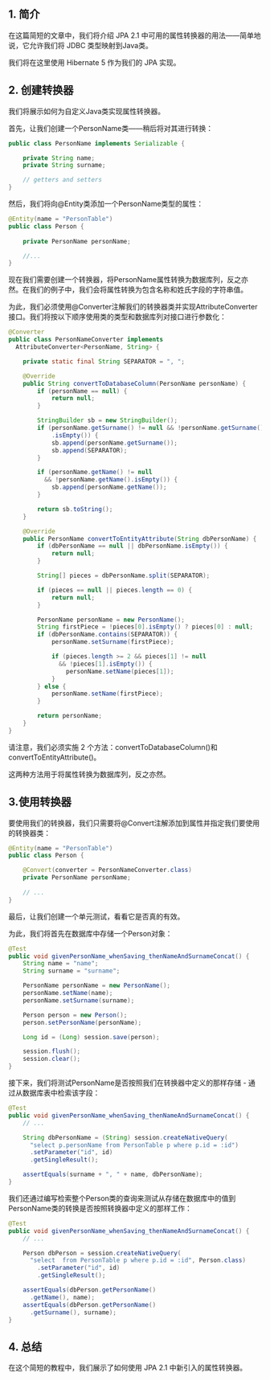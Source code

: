 ## 1. 简介

在这篇简短的文章中，我们将介绍 JPA 2.1 中可用的属性转换器的用法——简单地说，它允许我们将 JDBC 类型映射到Java类。

我们将在这里使用 Hibernate 5 作为我们的 JPA 实现。

## 2. 创建转换器

我们将展示如何为自定义Java类实现属性转换器。

首先，让我们创建一个PersonName类——稍后将对其进行转换：

```java
public class PersonName implements Serializable {

    private String name;
    private String surname;

    // getters and setters
}
```

然后，我们将向@Entity类添加一个PersonName类型的属性：

```java
@Entity(name = "PersonTable")
public class Person {
   
    private PersonName personName;

    //...
}
```

现在我们需要创建一个转换器，将PersonName属性转换为数据库列，反之亦然。在我们的例子中，我们会将属性转换为包含名称和姓氏字段的字符串值。

为此，我们必须使用@Converter注解我们的转换器类并实现AttributeConverter接口。我们将按以下顺序使用类的类型和数据库列对接口进行参数化：

```java
@Converter
public class PersonNameConverter implements 
  AttributeConverter<PersonName, String> {

    private static final String SEPARATOR = ", ";

    @Override
    public String convertToDatabaseColumn(PersonName personName) {
        if (personName == null) {
            return null;
        }

        StringBuilder sb = new StringBuilder();
        if (personName.getSurname() != null && !personName.getSurname()
            .isEmpty()) {
            sb.append(personName.getSurname());
            sb.append(SEPARATOR);
        }

        if (personName.getName() != null 
          && !personName.getName().isEmpty()) {
            sb.append(personName.getName());
        }

        return sb.toString();
    }

    @Override
    public PersonName convertToEntityAttribute(String dbPersonName) {
        if (dbPersonName == null || dbPersonName.isEmpty()) {
            return null;
        }

        String[] pieces = dbPersonName.split(SEPARATOR);

        if (pieces == null || pieces.length == 0) {
            return null;
        }

        PersonName personName = new PersonName();        
        String firstPiece = !pieces[0].isEmpty() ? pieces[0] : null;
        if (dbPersonName.contains(SEPARATOR)) {
            personName.setSurname(firstPiece);

            if (pieces.length >= 2 && pieces[1] != null 
              && !pieces[1].isEmpty()) {
                personName.setName(pieces[1]);
            }
        } else {
            personName.setName(firstPiece);
        }

        return personName;
    }
}
```

请注意，我们必须实施 2 个方法：convertToDatabaseColumn()和convertToEntityAttribute()。

这两种方法用于将属性转换为数据库列，反之亦然。

## 3.使用转换器

要使用我们的转换器，我们只需要将@Convert注解添加到属性并指定我们要使用的转换器类：

```java
@Entity(name = "PersonTable")
public class Person {

    @Convert(converter = PersonNameConverter.class)
    private PersonName personName;
    
    // ...
}
```

最后，让我们创建一个单元测试，看看它是否真的有效。

为此，我们将首先在数据库中存储一个Person对象：

```java
@Test
public void givenPersonName_whenSaving_thenNameAndSurnameConcat() {
    String name = "name";
    String surname = "surname";

    PersonName personName = new PersonName();
    personName.setName(name);
    personName.setSurname(surname);

    Person person = new Person();
    person.setPersonName(personName);

    Long id = (Long) session.save(person);

    session.flush();
    session.clear();
}
```

接下来，我们将测试PersonName是否按照我们在转换器中定义的那样存储 - 通过从数据库表中检索该字段：

```java
@Test
public void givenPersonName_whenSaving_thenNameAndSurnameConcat() {
    // ...

    String dbPersonName = (String) session.createNativeQuery(
      "select p.personName from PersonTable p where p.id = :id")
      .setParameter("id", id)
      .getSingleResult();

    assertEquals(surname + ", " + name, dbPersonName);
}
```

我们还通过编写检索整个Person类的查询来测试从存储在数据库中的值到PersonName类的转换是否按照转换器中定义的那样工作：

```java
@Test
public void givenPersonName_whenSaving_thenNameAndSurnameConcat() {
    // ...

    Person dbPerson = session.createNativeQuery(
      "select  from PersonTable p where p.id = :id", Person.class)
        .setParameter("id", id)
        .getSingleResult();

    assertEquals(dbPerson.getPersonName()
      .getName(), name);
    assertEquals(dbPerson.getPersonName()
      .getSurname(), surname);
}
```

## 4. 总结

在这个简短的教程中，我们展示了如何使用 JPA 2.1 中新引入的属性转换器。